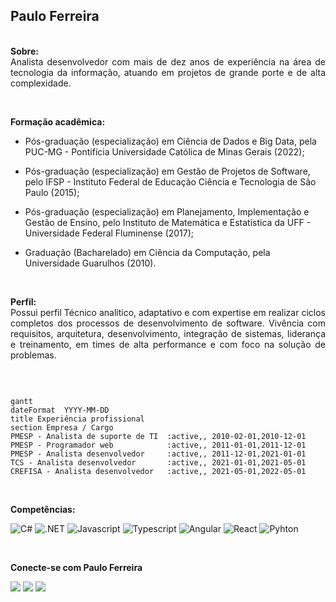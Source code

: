 ## Paulo Ferreira


<p style='text-align: justify;'> 
<br/>
<b>Sobre:</b><br/>
Analista desenvolvedor com mais de dez anos de experiência na área de tecnologia da informação, atuando em projetos de grande porte e de alta complexidade.
</p>
<br/>
<p style='text-align: justify;'> 
<b>Formação acadêmica:</b>

* Pós-graduação (especialização) em Ciência de Dados e Big Data, pela PUC-MG - Pontifícia Universidade Católica de Minas Gerais (2022);

* Pós-graduação (especialização) em Gestão de Projetos de Software, pelo IFSP - Instituto Federal de Educação Ciência e Tecnologia de São Paulo (2015);

* Pós-graduação (especialização) em Planejamento, Implementação e Gestão de Ensino, pelo Instituto de Matemática e Estatística da UFF - Universidade Federal Fluminense (2017);

* Graduação (Bacharelado) em Ciência da Computação, pela Universidade Guarulhos (2010).
</p>

</br>

<p style='text-align: justify;'>
<b>Perfil:</b><br/>
Possui perfil Técnico analítico, adaptativo e com expertise em realizar ciclos completos dos processos de desenvolvimento de software.
Vivência com requisitos, arquitetura, desenvolvimento, integração de sistemas, liderança e treinamento, em times de alta performance e com foco na solução de problemas.
</p>

</br>


```mermaid

gantt
dateFormat  YYYY-MM-DD
title Experiência profissional
section Empresa / Cargo
PMESP - Analista de suporte de TI  :active,, 2010-02-01,2010-12-01
PMESP - Programador web            :active,, 2011-01-01,2011-12-01
PMESP - Analista desenvolvedor     :active,, 2011-12-01,2021-01-01
TCS - Analista desenvolvedor       :active,, 2021-01-01,2021-05-01
CREFISA - Analista desenvolvedor   :active,, 2021-05-01,2022-05-01

```

</br>

__Competências:__ 

<img alt="C#" src="https://img.shields.io/badge/C%23-239120?style=for-the-badge&logo=c-sharp&logoColor=white"> <img alt=".NET" src="https://img.shields.io/badge/.NET-5C2D91?style=for-the-badge&logo=.net&logoColor=white"> <img alt="Javascript" src="https://img.shields.io/badge/JavaScript-F7DF1E?style=for-the-badge&logo=javascript&logoColor=black">
<img alt="Typescript" src="https://img.shields.io/badge/TypeScript-007ACC?style=for-the-badge&logo=typescript&logoColor=white"> <img alt="Angular" src="https://img.shields.io/badge/Angular-DD0031?style=for-the-badge&logo=angular&logoColor=whitev"> <img alt="React" src="https://img.shields.io/badge/React-20232A?style=for-the-badge&logo=react&logoColor=61DAFB"> <img alt="Pyhton" src="https://img.shields.io/badge/Python-3776AB?style=for-the-badge&logo=python&logoColor=white">

</br>

__Conecte-se com Paulo Ferreira__
<div>
<a href="https://github.com/pauloferreira000"><img src="https://img.shields.io/badge/GitHub-100000?style=for-the-badge&logo=github&logoColor=white"></a>
<a href="https://www.linkedin.com/in/pauloferreira000/"><img src="https://img.shields.io/badge/LinkedIn-0077B5?style=for-the-badge&logo=linkedin&logoColor=white"></a>
 <a href="mailto:pauloferreira000@gmail.com"><img src="https://img.shields.io/badge/Gmail-D14836?style=for-the-badge&logo=gmail&logoColor=white"></a>
</div>

